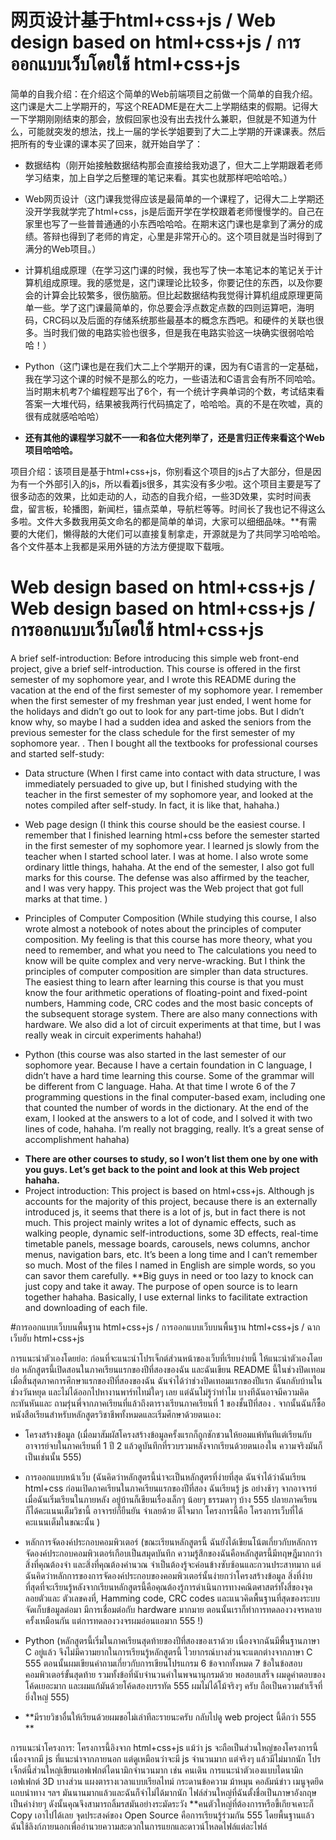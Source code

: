 # 网页设计基于html+css+js / Web design based on html+css+js / การออกแบบเว็บโดยใช้ html+css+js

简单的自我介绍：在介绍这个简单的Web前端项目之前做一个简单的自我介绍。这门课是大二上学期开的，写这个README是在大二上学期结束的假期。记得大一下学期刚刚结束的那会，放假回家也没有出去找什么兼职，但就是不知道为什么，可能就突发的想法，找上一届的学长学姐要到了大二上学期的开课课表。然后把所有的专业课的课本买了回来，就开始自学了：
* 数据结构（刚开始接触数据结构那会直接给我劝退了，但大二上学期跟着老师学习结束，加上自学之后整理的笔记来看。其实也就那样吧哈哈哈。）
+ Web网页设计（这门课我觉得应该是最简单的一个课程了，记得大二上学期还没开学我就学完了html+css，js是后面开学在学校跟着老师慢慢学的。自己在家里也写了一些普普通通的小东西哈哈哈。在期末这门课也是拿到了满分的成绩。答辩也得到了老师的肯定，心里是非常开心的。这个项目就是当时得到了满分的Web项目。）
- 计算机组成原理（在学习这门课的时候，我也写了快一本笔记本的笔记关于计算机组成原理。我的感觉是，这门课理论比较多，你要记住的东西，以及你要会的计算会比较繁多，很伤脑筋。但比起数据结构我觉得计算机组成原理更简单一些。学了这门课最简单的，你总要会浮点数定点数的四则运算吧，海明码，CRC码以及后面的存储系统那些最基本的概念东西吧。和硬件的关联也很多。当时我们做的电路实验也很多，但是我在电路实验这一块确实很弱哈哈哈！）
* Python（这门课也是在我们大二上个学期开的课，因为有C语言的一定基础，我在学习这个课的时候不是那么的吃力，一些语法和C语言会有所不同哈哈。当时期末机考7个编程题写出了6个，有一个统计字典单词的个数，考试结束看答案一大堆代码，结果被我两行代码搞定了，哈哈哈。真的不是在吹嘘，真的很有成就感哈哈哈）
- **还有其他的课程学习就不一一和各位大佬列举了，还是言归正传来看这个Web项目哈哈哈。**

项目介绍：该项目是基于html+css+js，你别看这个项目的js占了大部分，但是因为有一个外部引入的js，所以看着js很多，其实没有多少啦。这个项目主要是写了很多动态的效果，比如走动的人，动态的自我介绍，一些3D效果，实时时间表盘，留言板，轮播图，新闻栏，锚点菜单，导航栏等等。时间长了我也记不得这么多啦。文件大多数我用英文命名的都是简单的单词，大家可以细细品味。**有需要的大佬们，懒得敲的大佬们可以直接复制拿走，开源就是为了共同学习哈哈哈。各个文件基本上我都是采用外链的方法方便提取下载哦。

# Web design based on html+css+js / Web design based on html+css+js / การออกแบบเว็บโดยใช้ html+css+js

A brief self-introduction: Before introducing this simple web front-end project, give a brief self-introduction. This course is offered in the first semester of my sophomore year, and I wrote this README during the vacation at the end of the first semester of my sophomore year. I remember when the first semester of my freshman year just ended, I went home for the holidays and didn’t go out to look for any part-time jobs. But I didn’t know why, so maybe I had a sudden idea and asked the seniors from the previous semester for the class schedule for the first semester of my sophomore year. . Then I bought all the textbooks for professional courses and started self-study:
* Data structure (When I first came into contact with data structure, I was immediately persuaded to give up, but I finished studying with the teacher in the first semester of my sophomore year, and looked at the notes compiled after self-study. In fact, it is like that, hahaha.)
+ Web page design (I think this course should be the easiest course. I remember that I finished learning html+css before the semester started in the first semester of my sophomore year. I learned js slowly from the teacher when I started school later. I was at home. I also wrote some ordinary little things, hahaha. At the end of the semester, I also got full marks for this course. The defense was also affirmed by the teacher, and I was very happy. This project was the Web project that got full marks at that time. )
- Principles of Computer Composition (While studying this course, I also wrote almost a notebook of notes about the principles of computer composition. My feeling is that this course has more theory, what you need to remember, and what you need to The calculations you need to know will be quite complex and very nerve-wracking. But I think the principles of computer composition are simpler than data structures. The easiest thing to learn after learning this course is that you must know the four arithmetic operations of floating-point and fixed-point numbers, Hamming code, CRC codes and the most basic concepts of the subsequent storage system. There are also many connections with hardware. We also did a lot of circuit experiments at that time, but I was really weak in circuit experiments hahaha!)
* Python (this course was also started in the last semester of our sophomore year. Because I have a certain foundation in C language, I didn’t have a hard time learning this course. Some of the grammar will be different from C language. Haha. At that time I wrote 6 of the 7 programming questions in the final computer-based exam, including one that counted the number of words in the dictionary. At the end of the exam, I looked at the answers to a lot of code, and I solved it with two lines of code, hahaha. I’m really not bragging, really. It’s a great sense of accomplishment hahaha)
- **There are other courses to study, so I won’t list them one by one with you guys. Let’s get back to the point and look at this Web project hahaha.**
- Project introduction: This project is based on html+css+js. Although js accounts for the majority of this project, because there is an externally introduced js, it seems that there is a lot of js, but in fact there is not much. This project mainly writes a lot of dynamic effects, such as walking people, dynamic self-introductions, some 3D effects, real-time timetable panels, message boards, carousels, news columns, anchor menus, navigation bars, etc. It’s been a long time and I can’t remember so much. Most of the files I named in English are simple words, so you can savor them carefully. **Big guys in need or too lazy to knock can just copy and take it away. The purpose of open source is to learn together hahaha. Basically, I use external links to facilitate extraction and downloading of each file.

#การออกแบบเว็บบนพื้นฐาน html+css+js / การออกแบบเว็บบนพื้นฐาน html+css+js / ฉากเว็บฮับ html+css+js

การแนะนำตัวเองโดยย่อ: ก่อนที่จะแนะนำโปรเจ็กต์ส่วนหน้าของเว็บที่เรียบง่ายนี้ ให้แนะนำตัวเองโดยย่อ หลักสูตรนี้เปิดสอนในภาคเรียนแรกของปีที่สองของฉัน และฉันเขียน README นี้ในช่วงปิดเทอมเมื่อสิ้นสุดภาคการศึกษาแรกของปีที่สองของฉัน ฉันจำได้ว่าช่วงปิดเทอมแรกของปีแรก ฉันกลับบ้านในช่วงวันหยุด และไม่ได้ออกไปหางานพาร์ทไทม์ใดๆ เลย แต่ฉันไม่รู้ว่าทำไม บางทีฉันอาจมีความคิดกะทันหันและ ถามรุ่นพี่จากภาคเรียนที่แล้วถึงตารางเรียนภาคเรียนที่ 1 ของชั้นปีที่สอง . จากนั้นฉันก็ซื้อหนังสือเรียนสำหรับหลักสูตรวิชาชีพทั้งหมดและเริ่มศึกษาด้วยตนเอง:
* โครงสร้างข้อมูล (เมื่อมาสัมผัสโครงสร้างข้อมูลครั้งแรกก็ถูกชักชวนให้ยอมแพ้ทันทีแต่เรียนกับอาจารย์จบในภาคเรียนที่ 1 ปี 2 แล้วดูบันทึกที่รวบรวมหลังจากเรียนด้วยตนเองใน ความจริงมันก็เป็นเช่นนั้น 555)
+ การออกแบบหน้าเว็บ (ฉันคิดว่าหลักสูตรนี้น่าจะเป็นหลักสูตรที่ง่ายที่สุด ฉันจำได้ว่าฉันเรียน html+css ก่อนเปิดภาคเรียนในภาคเรียนแรกของปีที่สอง ฉันเรียนรู้ js อย่างช้าๆ จากอาจารย์เมื่อฉันเริ่มเรียนในภายหลัง อยู่บ้านก็เขียนเรื่องเล็กๆ น้อยๆ ธรรมดาๆ บ้าง 555 ปลายภาคเรียนก็ได้คะแนนเต็มวิชานี้ อาจารย์ก็ยืนยัน จำเลยด้วย ดีใจมาก โครงการนี้คือ โครงการเว็บที่ได้คะแนนเต็มในขณะนั้น )
- หลักการจัดองค์ประกอบคอมพิวเตอร์ (ขณะเรียนหลักสูตรนี้ ฉันยังได้เขียนโน้ตเกี่ยวกับหลักการจัดองค์ประกอบคอมพิวเตอร์เกือบเป็นสมุดบันทึก ความรู้สึกของฉันคือหลักสูตรนี้มีทฤษฎีมากกว่า สิ่งที่คุณต้องจำ และสิ่งที่คุณต้องคำนวณ จำเป็นต้องรู้จะค่อนข้างซับซ้อนและกวนประสาทมาก แต่ฉันคิดว่าหลักการของการจัดองค์ประกอบของคอมพิวเตอร์นั้นง่ายกว่าโครงสร้างข้อมูล สิ่งที่ง่ายที่สุดที่จะเรียนรู้หลังจากเรียนหลักสูตรนี้คือคุณต้องรู้การดำเนินการทางคณิตศาสตร์ทั้งสี่ของจุดลอยตัวและ ตัวเลขคงที่, Hamming code, CRC codes และแนวคิดพื้นฐานที่สุดของระบบจัดเก็บข้อมูลต่อมา มีการเชื่อมต่อกับ hardware มากมาย ตอนนั้นเราก็ทำการทดลองวงจรหลายครั้งเหมือนกัน แต่การทดลองวงจรผมอ่อนแอมาก 555 !)
* Python (หลักสูตรนี้เริ่มในภาคเรียนสุดท้ายของปีที่สองของเราด้วย เนื่องจากฉันมีพื้นฐานภาษา C อยู่แล้ว จึงไม่มีความยากในการเรียนรู้หลักสูตรนี้ ไวยากรณ์บางส่วนจะแตกต่างจากภาษา C 555 ตอนนั้นผมเขียนคำถามเกี่ยวกับการเขียนโปรแกรม 6 ข้อจากทั้งหมด 7 ข้อในข้อสอบคอมพิวเตอร์ขั้นสุดท้าย รวมทั้งข้อที่นับจำนวนคำในพจนานุกรมด้วย พอสอบเสร็จ ผมดูคำตอบของโค้ดเยอะมาก และผมแก้มันด้วยโค้ดสองบรรทัด 555 ผมไม่ได้โม้จริงๆ ครับ ถือเป็นความสำเร็จที่ยิ่งใหญ่ 555)
- **มีรายวิชาอื่นให้เรียนด้วยผมขอไม่เล่าทีละรายนะครับ กลับไปดู web project นี้ดีกว่า 555 **

การแนะนำโครงการ: โครงการนี้อิงจาก html+css+js แม้ว่า js จะถือเป็นส่วนใหญ่ของโครงการนี้ เนื่องจากมี js ที่แนะนำจากภายนอก แต่ดูเหมือนว่าจะมี js จำนวนมาก แต่จริงๆ แล้วมีไม่มากนัก โปรเจ็กต์นี้ส่วนใหญ่เขียนเอฟเฟกต์ไดนามิกจำนวนมาก เช่น คนเดิน การแนะนำตัวเองแบบไดนามิก เอฟเฟกต์ 3D บางส่วน แผงตารางเวลาแบบเรียลไทม์ กระดานข้อความ ม้าหมุน คอลัมน์ข่าว เมนูจุดยึด แถบนำทาง ฯลฯ มันนานมากแล้วและฉันก็จำไม่ได้มากนัก ไฟล์ส่วนใหญ่ที่ฉันตั้งชื่อเป็นภาษาอังกฤษเป็นคำง่ายๆ ดังนั้นคุณจึงสามารถลิ้มรสมันอย่างระมัดระวัง **คนตัวใหญ่ที่ต้องการหรือขี้เกียจเคาะก็ Copy เอาไปได้เลย จุดประสงค์ของ Open Source คือการเรียนรู้ร่วมกัน 555 โดยพื้นฐานแล้ว ฉันใช้ลิงก์ภายนอกเพื่ออำนวยความสะดวกในการแยกและดาวน์โหลดไฟล์แต่ละไฟล์




